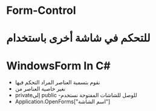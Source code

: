 # Form-Control
# للتحكم في شاشة أخرى باستخدام 
# WindowsForm In C#

- نقوم بتسمية العناصر المراد التحكم فيها
- نغير خاصية العناصر من 
- privateإلى public
-للوصل للشاشات المفتوحة نستخدم 
- Application.OpenForms["اسم الشاشة"]
